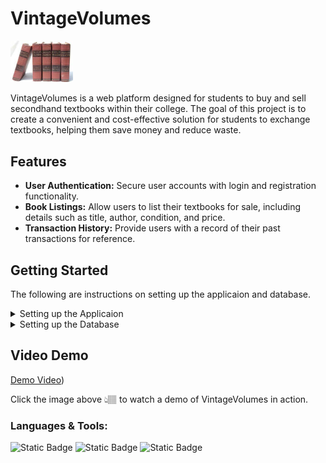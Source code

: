 # VintageVolumes
<img src="VintageVolumesLogo.jpg" alt="VintageVolumesLogo" width="100"/>

VintageVolumes is a web platform designed for students to buy and sell secondhand textbooks within their college. The goal of this project is to create a convenient and cost-effective solution for students to exchange textbooks, helping them save money and reduce waste.


## Features

- **User Authentication:** Secure user accounts with login and registration functionality.
- **Book Listings:** Allow users to list their textbooks for sale, including details such as title, author, condition, and price.
- **Transaction History:** Provide users with a record of their past transactions for reference.

## Getting Started
The following are instructions on setting up the applicaion and database.
<details>
  <summary>Setting up the Applicaion</summary>
  
1. Clone the repository or download the zip folder.
2. Make sure you have xampp if not here how to install it: [Installing XAMPP](https://www.youtube.com/watch?v=aYA7B6xQC3Q)
3. Once downloaded move the cloned/unzipped folder into the htdocs folder. Following is the file htdocs file locaion:
  ```
C:\xampp\htdocs
  ```
 4. Open xampp application and start “Apache” and “MySQL”.
 5. Once started paste the following in the browser URL to run the application :
```
    http://localhost/VintageVolumes/index.php.
```
  6. The application will now run and at the top left it will say **"Connection Error"** as we have not yet created the database.

</details>

<details>
  <summary>Setting up the Database</summary>
  
  1.  Now go to phpmyadmin in xampp by clicking Admin of “MySQL” by the Actions section or paste the following into the browser URL: 
  
```
  http://localhost/phpmyadmin/
```
  2. Now that phpMyAdmin is open click the tab at the top that says SQL and paste the following and click the ‘Go’ button at the bottom in the blue background:
```
  CREATE DATABASE bookstore;
```
  3. You should now be able to see you new ‘bookstore’ database in the side panel on the left. Now click and navigate into that database.

  4.  Now click on the SQL tab again and paste the following to create the necessary tables:
```
CREATE TABLE tbluser(
ID int primary key AUTO_INCREMENT,
FName varchar(255),
LName varchar(255),
Email varchar(255),
Password varchar(255),
ULevel varchar(10)
);

CREATE TABLE cart(
    id int primary key AUTO_INCREMENT ,
    user_email text(100),
    title text(100),
    price int(100),
    image text(100),
    quantity int(100),
    author text(100),
    isbn text(100)
);

CREATE TABLE tblorder(
    id int primary key AUTO_INCREMENT ,
    user_email text(100),
    title text(100),
    price int(100),
    image text(100),
    quantity int(100),
    author text(100),
    isbn text(100)
);

CREATE TABLE newbooks (
    id INT AUTO_INCREMENT PRIMARY KEY,
    img VARCHAR(255) NOT NULL,
    title VARCHAR(255) NOT NULL,
    author VARCHAR(255) NOT NULL,
    price DECIMAL(10, 2) NOT NULL,
    isbn VARCHAR(13) NOT NULL,
    quantity INT NOT NULL,
    added_by INT NOT NULL
);
```
  
  5.  Now navigate into the 'tbluser' table in the sidebar to the left and the table will be empty.
  
  6.  Now redirect back to the application and click on the “Create an account” which will direct us to the Register page.
 
  7.  Enter the following details and click register:
```
Name: Kyle

Surname: Doe

Email: KyleDoe@gitam.in

Password: test123
```
  8.  You will be redirected to the Login page. Now lets go back to the database in phpmyadmin, when you refresh the page you will now see that our new person have been recorded:

  9.  Click the edit button by their name, we need to make their ULevel as admin
  
  10.  Change the ULevel from ‘pending’ to ‘admin’ and click go:

  11.  Good job! The applicaion is now ready, you can now watch the video on how to use the application.



</details>


## Video Demo
[Demo Video](https://drive.google.com/drive/folders/1KrtmF6vbsE8GzzX9RSqXRuYkx9gHVikx?usp=sharing))

Click the image above 👆🏽 to watch a demo of VintageVolumes in action.

### Languages & Tools:

![Static Badge](https://img.shields.io/badge/HTML-orange?style=for-the-badge&logoColor=orange)
![Static Badge](https://img.shields.io/badge/CSS-purple?style=for-the-badge&logoColor=purple)
![Static Badge](https://img.shields.io/badge/PHP-darkblue?style=for-the-badge&logoColor=darkblue)
